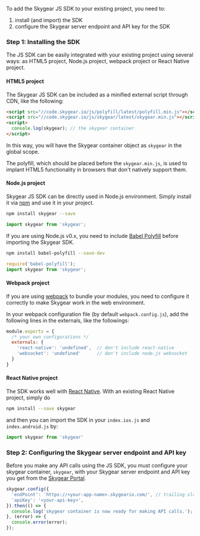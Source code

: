 To add the Skygear JS SDK to your existing project, you need to:

 1. install (and import) the SDK
 2. configure the Skygear server endpoint and API key for the SDK

### Step 1: Installing the SDK

The JS SDK can be easily integrated with your existing project using several
ways: as HTML5 project, Node.js project, webpack project or React Native
project.

#### HTML5 project

The Skygear JS SDK can be included as a minified external script through CDN,
like the following:

``` html
<script src="//code.skygear.io/js/polyfill/latest/polyfill.min.js"></script>
<script src="//code.skygear.io/js/skygear/latest/skygear.min.js"></script>
<script>
  console.log(skygear); // the skygear container
</script>
```

In this way, you will have the Skygear container object as `skygear` in the
global scope.

The polyfill, which should be placed before the `skygear.min.js`, is used to
implant HTML5 functionality in browsers that don't natively support them.

#### Node.js project

Skygear JS SDK can be directly used in Node.js environment. Simply install it
via [npm](https://www.npmjs.com) and use it in your project.

``` bash
npm install skygear --save
```

``` javascript
import skygear from 'skygear';
```

If you are using Node.js v0.x, you need to include
[Babel Polyfill](https://babeljs.io/docs/usage/polyfill/) before importing the
Skygear SDK.

``` bash
npm install babel-polyfill --save-dev
```

``` javascript
require('babel-polyfill');
import skygear from 'skygear';
```

#### Webpack project

If you are using [webpack](https://webpack.github.io/) to bundle your modules,
you need to configure it correctly to make Skygear work in the web environment.

In your webpack configuration file (by default `webpack.config.js`), add the
following lines in the externals, like the followings:

``` javascript
module.exports = {
  /* your own configurations */
  externals: {
    'react-native': 'undefined',  // don't include react-native
    'websocket': 'undefined'      // don't include node.js websocket
  }
}
```

#### React Native project

The SDK works well with
[React Native](https://facebook.github.io/react-native/).
With an existing React Native project, simply do

``` bash
npm install --save skygear
```

and then you can import the SDK in your `index.ios.js` and `index.android.js`
by:

``` javascript
import skygear from 'skygear'
```

<a name="set-up-app"></a>
### Step 2: Configuring the Skygear server endpoint and API key

Before you make any API calls using the JS SDK, you must configure your skygear
container, `skygear`, with your Skygear server endpoint and API key you get from
the [Skygear Portal](https://portal.skygear.io/app/info).

``` javascript
skygear.config({
  'endPoint': 'https://<your-app-name>.skygeario.com/', // trailing slash is required
  'apiKey': '<your-api-key>',
}).then(() => {
  console.log('skygear container is now ready for making API calls.');
}, (error) => {
  console.error(error);
});
```
